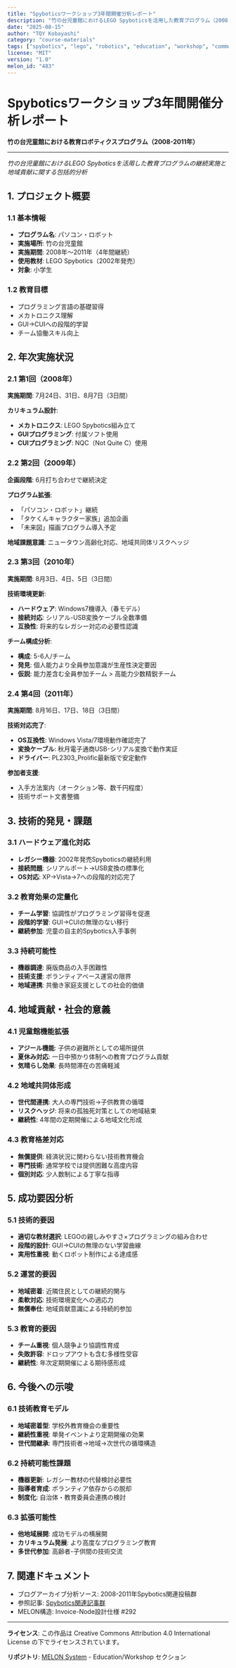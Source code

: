 ```yaml
---
title: "Spyboticsワークショップ3年間開催分析レポート"
description: "竹の台児童館におけるLEGO Spyboticsを活用した教育プログラム（2008-2011年）の継続実施と地域貢献に関する包括的分析"
date: "2025-08-15"
author: "TQY Kobayashi"
category: "course-materials"
tags: ["spybotics", "lego", "robotics", "education", "workshop", "community"]
license: "MIT"
version: "1.0"
melon_id: "483"
---
```

# Spyboticsワークショップ3年間開催分析レポート

**竹の台児童館における教育ロボティクスプログラム（2008-2011年）**

---

*竹の台児童館におけるLEGO Spyboticsを活用した教育プログラムの継続実施と地域貢献に関する包括的分析*

## 1. プロジェクト概要

### 1.1 基本情報
- **プログラム名**: パソコン・ロボット
- **実施場所**: 竹の台児童館
- **実施期間**: 2008年〜2011年（4年間継続）
- **使用教材**: LEGO Spybotics（2002年発売）
- **対象**: 小学生

### 1.2 教育目標
- プログラミング言語の基礎習得
- メカトロニクス理解
- GUI→CUIへの段階的学習
- チーム協働スキル向上

## 2. 年次実施状況

### 2.1 第1回（2008年）
**実施期間**: 7月24日、31日、8月7日（3日間）

**カリキュラム設計**:
- **メカトロニクス**: LEGO Spybotics組み立て
- **GUIプログラミング**: 付属ソフト使用
- **CUIプログラミング**: NQC（Not Quite C）使用

### 2.2 第2回（2009年）
**企画段階**: 6月打ち合わせで継続決定

**プログラム拡張**:
- 「パソコン・ロボット」継続
- 「タケくんキャラクター家族」追加企画
- 「未来図」描画プログラム導入予定

**地域課題意識**: ニュータウン高齢化対応、地域共同体リスクヘッジ

### 2.3 第3回（2010年）
**実施期間**: 8月3日、4日、5日（3日間）

**技術環境更新**:
- **ハードウェア**: Windows7機導入（春モデル）
- **接続対応**: シリアル-USB変換ケーブル全数準備
- **互換性**: 将来的なレガシー対応の必要性認識

**チーム構成分析**:
- **構成**: 5-6人/チーム
- **発見**: 個人能力より全員参加意識が生産性決定要因
- **仮説**: 能力差含む全員参加チーム > 高能力少数精鋭チーム

### 2.4 第4回（2011年）
**実施期間**: 8月16日、17日、18日（3日間）

**技術対応完了**:
- **OS互換性**: Windows Vista/7環境動作確認完了
- **変換ケーブル**: 秋月電子通商USB-シリアル変換で動作実証
- **ドライバー**: PL2303_Prolific最新版で安定動作

**参加者支援**:
- 入手方法案内（オークション等、数千円程度）
- 技術サポート文書整備

## 3. 技術的発見・課題

### 3.1 ハードウェア進化対応
- **レガシー機器**: 2002年発売Spyboticsの継続利用
- **接続問題**: シリアルポート→USB変換の標準化
- **OS対応**: XP→Vista→7への段階的対応完了

### 3.2 教育効果の定量化
- **チーム学習**: 協調性がプログラミング習得を促進
- **段階的学習**: GUI→CUIの無理のない移行
- **継続参加**: 児童の自主的Spybotics入手事例

### 3.3 持続可能性
- **機器調達**: 廃版商品の入手困難性
- **技術支援**: ボランティアベース運営の限界
- **地域連携**: 共働き家庭支援としての社会的価値

## 4. 地域貢献・社会的意義

### 4.1 児童館機能拡張
- **アジール機能**: 子供の避難所としての場所提供
- **夏休み対応**: 一日中預かり体制への教育プログラム貢献
- **気晴らし効果**: 長時間滞在の苦痛軽減

### 4.2 地域共同体形成
- **世代間連携**: 大人の専門技術→子供教育の循環
- **リスクヘッジ**: 将来の孤独死対策としての地域結束
- **継続性**: 4年間の定期開催による地域文化形成

### 4.3 教育格差対応
- **無償提供**: 経済状況に関わらない技術教育機会
- **専門技術**: 通常学校では提供困難な高度内容
- **個別対応**: 少人数制による丁寧な指導

## 5. 成功要因分析

### 5.1 技術的要因
- **適切な教材選択**: LEGOの親しみやすさ×プログラミングの組み合わせ
- **段階的設計**: GUI→CUIの無理のない学習曲線
- **実用性重視**: 動くロボット制作による達成感

### 5.2 運営的要因
- **地域密着**: 近隣住民としての継続的関与
- **柔軟対応**: 技術環境変化への適応力
- **無償奉仕**: 地域貢献意識による持続的参加

### 5.3 教育的要因
- **チーム重視**: 個人競争より協調性育成
- **失敗許容**: ドロップアウトも含む多様性受容
- **継続性**: 年次定期開催による期待感形成

## 6. 今後への示唆

### 6.1 技術教育モデル
- **地域密着型**: 学校外教育機会の重要性
- **継続性重視**: 単発イベントより定期開催の効果
- **世代間継承**: 専門技術者→地域→次世代の循環構造

### 6.2 持続可能性課題
- **機器更新**: レガシー教材の代替検討必要性
- **指導者育成**: ボランティア依存からの脱却
- **制度化**: 自治体・教育委員会連携の検討

### 6.3 拡張可能性
- **他地域展開**: 成功モデルの横展開
- **カリキュラム発展**: より高度なプログラミング教育
- **多世代参加**: 高齢者-子供間の技術交流

## 7. 関連ドキュメント
- ブログアーカイブ分析ソース: 2008-2011年Spybotics関連投稿群
- 参照記事: [Spybotics関連記事群](https://tqy.hatenadiary.jp/search?q=%E3%83%91%E3%82%BD%E3%82%B3%E3%83%B3%E3%83%BB%E3%83%AD%E3%83%9C%E3%83%83%E3%83%88)
- MELON構造: Invoice-Node設計仕様 #292

---

**ライセンス**: この作品は Creative Commons Attribution 4.0 International License の下でライセンスされています。

**リポジトリ**: [MELON System](https://github.com/tQy2015/melon) - Education/Workshop セクション